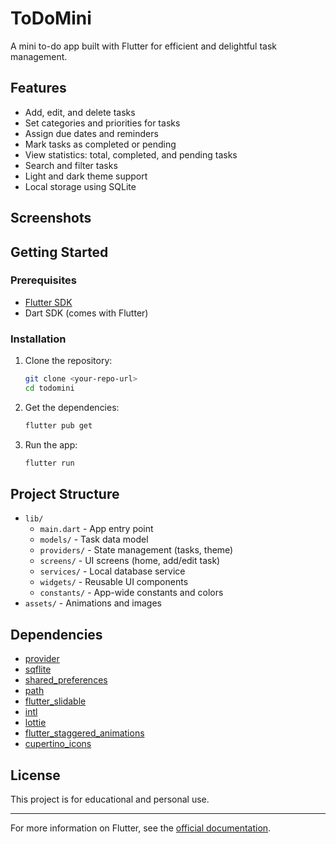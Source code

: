# ToDoMini

A mini to-do app built with Flutter for efficient and delightful task management.

## Features
- Add, edit, and delete tasks
- Set categories and priorities for tasks
- Assign due dates and reminders
- Mark tasks as completed or pending
- View statistics: total, completed, and pending tasks
- Search and filter tasks
- Light and dark theme support
- Local storage using SQLite

## Screenshots
<!-- Add screenshots of your app here if available -->

## Getting Started

### Prerequisites
- [Flutter SDK](https://flutter.dev/docs/get-started/install)
- Dart SDK (comes with Flutter)

### Installation
1. Clone the repository:
   ```bash
   git clone <your-repo-url>
   cd todomini
   ```
2. Get the dependencies:
   ```bash
   flutter pub get
   ```
3. Run the app:
   ```bash
   flutter run
   ```

## Project Structure
- `lib/`
  - `main.dart` - App entry point
  - `models/` - Task data model
  - `providers/` - State management (tasks, theme)
  - `screens/` - UI screens (home, add/edit task)
  - `services/` - Local database service
  - `widgets/` - Reusable UI components
  - `constants/` - App-wide constants and colors
- `assets/` - Animations and images

## Dependencies
- [provider](https://pub.dev/packages/provider)
- [sqflite](https://pub.dev/packages/sqflite)
- [shared_preferences](https://pub.dev/packages/shared_preferences)
- [path](https://pub.dev/packages/path)
- [flutter_slidable](https://pub.dev/packages/flutter_slidable)
- [intl](https://pub.dev/packages/intl)
- [lottie](https://pub.dev/packages/lottie)
- [flutter_staggered_animations](https://pub.dev/packages/flutter_staggered_animations)
- [cupertino_icons](https://pub.dev/packages/cupertino_icons)

## License
This project is for educational and personal use.

---

For more information on Flutter, see the [official documentation](https://docs.flutter.dev/).
